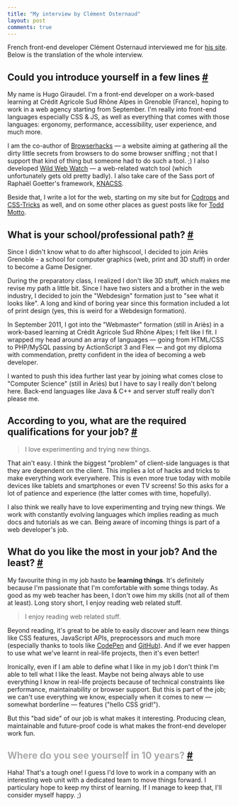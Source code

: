 ```yaml
---
title: "My interview by Clément Osternaud"
layout: post
comments: true
---
```

<section id="introduction">
<p class="explanation">French front-end developer Clément Osternaud interviewed me for <a href="http://myressources.com/interview-hugo-giraudel/">his site</a>. Below is the translation of the whole interview.</p> 
<h2 class="h4"><span class="fontawesome-comments icon-left" style="color: #aaa"></span> Could you introduce yourself in a few lines <a href="#introduction">#</a></h2>
<p>My name is Hugo Giraudel. I'm a front-end developer on a work-based learning at Crédit Agricole Sud Rhône Alpes in Grenoble (France), hoping to work in a web agency starting from September. I'm really into front-end languages especially CSS & JS, as well as everything that comes with those languages: ergonomy, performance, accessibility, user experience, and much more.</p>
<p>I am the co-author of <a href="http://browserhacks.com">Browserhacks</a> &mdash; a website aiming at gathering all the dirty little secrets from browsers to do some browser sniffing ; not that I support that kind of thing but someone had to do such a tool. ;) I also developed <a href="http://wildwebwatch.com">Wild Web Watch</a> &mdash; a web-related watch tool (which unfortunately gets old pretty badly). I also take care of the Sass port of Raphaël Goetter's framework, <a href="http://knacss.com">KNACSS</a>.</p>
<p>Beside that, I write a lot for the web, starting on my site but for <a href="http://tympanus.com/codrops/author/hugogiraudel">Codrops</a> and <a href="http://css-tricks.com">CSS-Tricks</a> as well, and on some other places as guest posts like for <a href="http://toddmotto.com/raw-javascript-jquery-style-fadein-fadeout-functions-hugo-giraudel/">Todd Motto</a>.</p>
</section>
<section id="path">
<h2 class="h4"><span class="fontawesome-comments icon-left" style="color: #aaa"></span> What is your school/professional path? <a href="#introduction">#</a></h2>
<p>Since I didn't know what to do after highscool, I decided to join Ariès Grenoble - a school for computer graphics (web, print and 3D stuff) in order to become a Game Designer.</p>
<p>During the preparatory class, I realized I don't like 3D stuff, which makes me revise my path a little bit. Since I have two sisters and a brother in the web industry, I decided to join the "Webdesign" formation just to "see what it looks like". A long and kind of boring year since this formation included a lot of print design (yes, this is weird for a Webdesign formation).</p>
<p>In September 2011, I got into the "Webmaster" formation (still in Ariès) in a work-based learning at Crédit Agricole Sud Rhône Alpes; I felt like I fit. I wrapped my head around an array of languages &mdash; going from HTML/CSS to PHP/MySQL passing by ActionScript 3 and Flex &mdash; and got my diploma with commendation, pretty confident in the idea of becoming a web developer.</p>
<p>I wanted to push this idea further last year by joining what comes close to "Computer Science" (still in Ariès) but I have to say I really don't belong here. Back-end languages like Java & C++ and server stuff really don't please me.</p>
</section>
<section id="qualifications">
<h2 class="h4"><span class="fontawesome-comments icon-left" style="color: #aaa"></span> According to you, what are the required qualifications for your job? <a href="#qualifications">#</a></h2>
<blockquote class="pull-quote--right">I love experimenting and trying new things.</blockquote>
<p>That ain't easy. I think the biggest "problem" of client-side languages is that they are dependent on the client. This implies a lot of hacks and tricks to make everything work everywhere. This is even more true today with mobile devices like tablets and smartphones or even TV screens! So this asks for a lot of patience and experience (the latter comes with time, hopefully).</p>
<p>I also think we really have to love experimenting and trying new things. We work with constantly evolving languages which implies reading as much docs and tutorials as we can. Being aware of incoming things is part of a web developer's job.</p>
</section>
<section id="like">
<h2 class="h4"><span class="fontawesome-comments icon-left" style="color: #aaa"></span> What do you like the most in your job? And the least? <a href="#like">#</a></h2>
<p>My favourite thing in my job hasto be <strong>learning things</strong>. It's definitely because I'm passionate that I'm comfortable with some things today. As good as my web teacher has been, I don't owe him my skills (not all of them at least). Long story short, I enjoy reading web related stuff.</p>
<blockquote class="pull-quote--right">I enjoy reading web related stuff.</blockquote>
<p>Beyond reading, it's great to be able to easily discover and learn new things like CSS features, JavaScript APIs, preprocessors and much more (especially thanks to tools like <a href="http://codepen.io">CodePen</a> and <a href="http://github.com">GitHub</a>). And if we ever happen to use what we've learnt in real-life projects, then it's even better!</p>
<p>Ironically, even if I am able to define what I like in my job I don't think I'm able to tell what I like the least. Maybe not being always able to use everything I know in real-life projects because of technical constraints like performance, maintainability or browser support. But this is part of the job; we can't use everything we know, especially when it comes to new &mdash; somewhat borderline &mdash; features ("hello CSS grid!").</p>
<p>But this "bad side" of our job is what makes it interesting. Producing clean, maintainable and future-proof code is what makes the front-end developer work fun.</p>
</section>
<section id="10-years">
<h2 class="h4"><span class="fontawesome-comments icon-left" style="color: #aaa"> Where do you see yourself in 10 years? <a href="#10-years">#</a></h2>
<p>Haha! That's a tough one! I guess I'd love to work in a company with an interesting web unit with a dedicated team to move things forward. I particulary hope to keep my thirst of learning. If I manage to keep that, I'll consider myself happy. ;)</p>
</section>